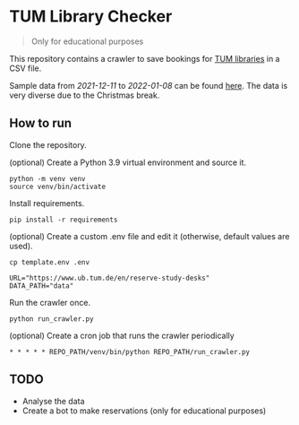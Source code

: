 # TUM Library Checker

> Only for educational purposes

This repository contains a crawler to save bookings for [TUM libraries](https://www.ub.tum.de/en/reserve-study-desks) in a CSV file.

Sample data from *2021-12-11* to *2022-01-08* can be found [here](./sample_data). The data is very diverse due to the Christmas break.


## How to run

Clone the repository.

(optional) Create a Python 3.9 virtual environment and source it.
```
python -m venv venv
source venv/bin/activate
```

Install requirements.
```
pip install -r requirements
```

(optional) 
Create a custom .env file and edit it (otherwise, default values are used).
```
cp template.env .env
```
```
URL="https://www.ub.tum.de/en/reserve-study-desks"
DATA_PATH="data"
```

Run the crawler once.
```
python run_crawler.py
```

(optional) Create a cron job that runs the crawler periodically
```
* * * * * REPO_PATH/venv/bin/python REPO_PATH/run_crawler.py
```

## TODO

- Analyse the data
- Create a bot to make reservations (only for educational purposes)

